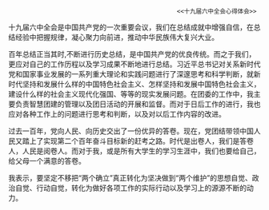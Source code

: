                                                    <<十九届六中全会心得体会>>
                                            
  十九届六中全会是中国共产党的一次重要会议，我们在总结成就中增强自信，在总结经验中把握规律，凝心聚力向前进，推动中华民族伟大复兴大业。

  百年总结正当其时,不断进行历史总结，是中国共产党的优良传统。而之于我们，更应对自己的工作历程以及学习成果不断地进行总结。习近平总书记对关系新时代党和国家事业发展的一系列重大理论和实践问题进行了深邃思考和科学判断，就新时代坚持和发展什么样的中国特色社会主义、怎样坚持和发展中国特色社会主义，建设什么样的社会主义现代化强国、等等的现实发展问题。在团委的工作中，我主要负责智慧团建的管理以及团日活动的开展和监督。而对于日后工作的进行，我也应对各种工作上的问题进行思考和判断，以及对以后工作内容的改进。

  过去一百年，党向人民、向历史交出了一份优异的答卷。现在，党团结带领中国人民又踏上了实现第二个百年奋斗目标新的赶考之路。时代是出卷人，我们是答卷人，人民是阅卷人。而对于我，或是所有大学生的学习生涯中，我们也要给自己，给父母一个满意的答卷。

  我表示，要坚定不移把“两个确立”真正转化为坚决做到“两个维护”的思想自觉、政治自觉、行动自觉，转化为做好各项工作的实际行动以及学习上的源源不断的动力。
